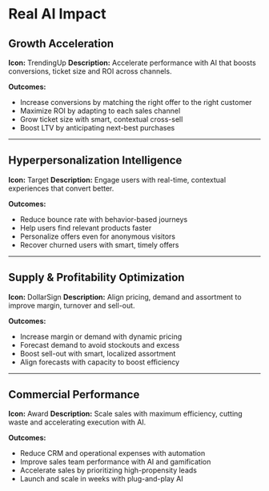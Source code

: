 # Real AI Impact

## Growth Acceleration
**Icon:** TrendingUp
**Description:** Accelerate performance with AI that boosts conversions, ticket size and ROI across channels.

**Outcomes:**
- Increase conversions by matching the right offer to the right customer
- Maximize ROI by adapting to each sales channel
- Grow ticket size with smart, contextual cross-sell
- Boost LTV by anticipating next-best purchases

---

## Hyperpersonalization Intelligence
**Icon:** Target
**Description:** Engage users with real-time, contextual experiences that convert better.

**Outcomes:**
- Reduce bounce rate with behavior-based journeys
- Help users find relevant products faster
- Personalize offers even for anonymous visitors
- Recover churned users with smart, timely offers

---

## Supply & Profitability Optimization
**Icon:** DollarSign
**Description:** Align pricing, demand and assortment to improve margin, turnover and sell-out.

**Outcomes:**
- Increase margin or demand with dynamic pricing
- Forecast demand to avoid stockouts and excess
- Boost sell-out with smart, localized assortment
- Align forecasts with capacity to boost efficiency

---

## Commercial Performance
**Icon:** Award
**Description:** Scale sales with maximum efficiency, cutting waste and accelerating execution with AI.

**Outcomes:**
- Reduce CRM and operational expenses with automation
- Improve sales team performance with AI and gamification
- Accelerate sales by prioritizing high-propensity leads
- Launch and scale in weeks with plug-and-play AI
